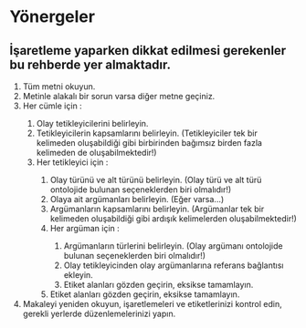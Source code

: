 <h1>Yönergeler</h1>
<h2>İşaretleme yaparken dikkat edilmesi gerekenler bu rehberde yer almaktadır.</h2>

<ol>
    <li>Tüm metni okuyun.</li>
    <li>Metinle alakalı bir sorun varsa diğer metne geçiniz.</li>
    <li>Her cümle için : </li>
        <ol>
            <li>Olay tetikleyicilerini belirleyin.</li>
            <li>Tetikleyicilerin kapsamlarını belirleyin. (Tetikleyiciler tek bir kelimeden oluşabildiği gibi birbirinden bağımsız birden fazla kelimeden de oluşabilmektedir!)</li>
            <li>Her tetikleyici için :</li>
                <ol>
                    <li>Olay türünü ve alt türünü belirleyin. (Olay türü ve alt türü ontolojide bulunan seçeneklerden biri olmalıdır!)</li>
                    <li>Olaya ait argümanları belirleyin. (Eğer varsa...)</li>
                    <li>Argümanların kapsamlarını belirleyin. (Argümanlar tek bir kelimeden oluşabildiği gibi ardışık kelimelerden oluşabilmektedir!)</li>
                    <li>Her argüman için : </li>
                        <ol>
                            <li>Argümanların türlerini belirleyin. (Olay argümanı ontolojide bulunan seçeneklerden biri olmalıdır!)</li>
                            <li>Olay tetikleyicinden olay argümanlarına referans bağlantısı ekleyin.</li>
                            <li>Etiket alanları gözden geçirin, eksikse tamamlayın.</li>
                        </ol>
                    <li>Etiket alanları gözden geçirin, eksikse tamamlayın.</li>
                </ol>
        </ol>
    <li>Makaleyi yeniden okuyun, işaretlemeleri ve etiketlerinizi kontrol edin, gerekli yerlerde düzenlemelerinizi yapın.</li>
</ol>